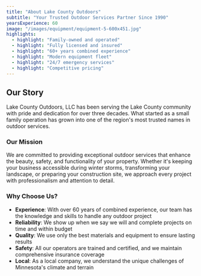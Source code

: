 ```yaml
---
title: "About Lake County Outdoors"
subtitle: "Your Trusted Outdoor Services Partner Since 1990"
yearsExperience: 60
image: "/images/equipment/equipment-5-600x451.jpg"
highlights:
  - highlight: "Family-owned and operated"
  - highlight: "Fully licensed and insured"
  - highlight: "60+ years combined experience"
  - highlight: "Modern equipment fleet"
  - highlight: "24/7 emergency services"
  - highlight: "Competitive pricing"
---
```


## Our Story

Lake County Outdoors, LLC has been serving the Lake County community with pride and dedication for over three decades. What started as a small family operation has grown into one of the region's most trusted names in outdoor services.

### Our Mission

We are committed to providing exceptional outdoor services that enhance the beauty, safety, and functionality of your property. Whether it's keeping your business accessible during winter storms, transforming your landscape, or preparing your construction site, we approach every project with professionalism and attention to detail.

### Why Choose Us?

- **Experience**: With over 60 years of combined experience, our team has the knowledge and skills to handle any outdoor project
- **Reliability**: We show up when we say we will and complete projects on time and within budget
- **Quality**: We use only the best materials and equipment to ensure lasting results
- **Safety**: All our operators are trained and certified, and we maintain comprehensive insurance coverage
- **Local**: As a local company, we understand the unique challenges of Minnesota's climate and terrain